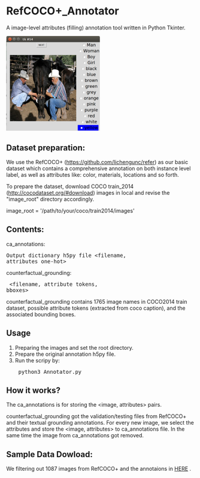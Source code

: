 # RefCOCO+_Annotator
A image-level attributes (filling) annotation tool written in Python Tkinter. 
<p float="center">
  <img src="/GUI.png" width="250" />
</p>

## Dataset preparation:
We use the RefCOCO+ (https://github.com/lichengunc/refer) as our basic dataset which contains a comprehensive annotation on both instance level label, as well as attributes like: color, materials, locations and so forth. 

To prepare the dataset, download COCO train_2014 (http://cocodataset.org/#download) images in local and revise the "image_root" directory accordingly.

image_root = '/path/to/your/coco/train2014/images'

## Contents:
ca_annotations:<pre>Output dictionary h5py file <filename, attributes one-hot> </pre>

counterfactual_grounding:<pre> <filename, attribute tokens, bboxes> </pre>

counterfactual_grounding contains 1765 image names in COCO2014 train dataset, possible attribute tokens (extracted from coco caption), and the associated bounding boxes.

## Usage
1. Preparing the images and set the root directory.
2. Prepare the original annotation h5py file.
3. Run the scripy by: <pre>
python3 Annotator.py
</pre>

## How it works?
The ca_annotations is for storing the <image, attributes> pairs.

counterfactual_grounding got the validation/testing files from RefCOCO+ and their textual grounding annotations. For every new image, we select the attributes and store the <image, attributes> to ca_annotations file. In the same time the image from ca_annotations got removed. 

## Sample Data Dowload:
We filtering out 1087 images from RefCOCO+ and the annotaions in <a href="https://drive.google.com/open?id=1l43rGwmOmvFWPjbBN3ARaC_ea6-8tFVf">HERE</a>
.
